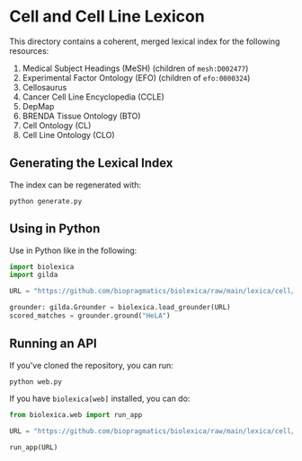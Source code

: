 # Cell and Cell Line Lexicon

This directory contains a coherent, merged lexical index for the following resources:

1. Medical Subject Headings (MeSH) (children of `mesh:D002477`)
2. Experimental Factor Ontology (EFO) (children of `efo:0000324`)
3. Cellosaurus
4. Cancer Cell Line Encyclopedia (CCLE)
5. DepMap
6. BRENDA Tissue Ontology (BTO)
7. Cell Ontology (CL)
8. Cell Line Ontology (CLO)

## Generating the Lexical Index

The index can be regenerated with:

```shell
python generate.py
```

## Using in Python

Use in Python like in the following:

```python
import biolexica
import gilda

URL = "https://github.com/biopragmatics/biolexica/raw/main/lexica/cell/terms.tsv.gz"

grounder: gilda.Grounder = biolexica.load_grounder(URL)
scored_matches = grounder.ground("HeLA")
```

## Running an API

If you've cloned the repository, you can run:

```shell
python web.py
```

If you have `biolexica[web]` installed, you can do:

```python
from biolexica.web import run_app

URL = "https://github.com/biopragmatics/biolexica/raw/main/lexica/cell/terms.tsv.gz"

run_app(URL)
```
